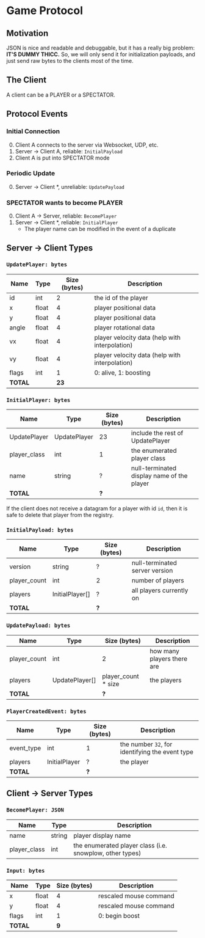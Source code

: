 Game Protocol
=============

## Motivation

JSON is nice and readable and debuggable, but it has a really big problem: **IT'S DUMMY THICC.** So, we will only send it for initialization payloads, and just send raw bytes to the clients most of the time.

## The Client

A client can be a PLAYER or a SPECTATOR. 

## Protocol Events

### Initial Connection

0. Client A connects to the server via Websocket, UDP, etc.
1. Server -> Client A, reliable: `InitialPayload`
2. Client A is put into SPECTATOR mode

### Periodic Update

0. Server -> Client *, unreliable: `UpdatePayload`

### SPECTATOR wants to become PLAYER

0. Client A -> Server, reliable: `BecomePlayer`
1. Server -> Client *, reliable: `InitialPlayer`
    - The player name can be modified in the event of a duplicate

## Server -> Client Types

### `UpdatePlayer: bytes`

Name | Type | Size (bytes) | Description 
-----|------|--------------|------------
id    | int | 2 | the id of the player 
x     | float | 4 | player positional data
y     | float | 4 | player positional data
angle | float | 4 | player rotational data
vx    | float | 4 | player velocity data (help with interpolation)
vy    | float | 4 | player velocity data (help with interpolation)
flags | int | 1 | 0: alive, 1: boosting
**TOTAL** | | **23** | 

### `InitialPlayer: bytes`

Name | Type | Size (bytes) | Description 
-----|------|--------------|------------
UpdatePlayer | UpdatePlayer | 23 | include the rest of UpdatePlayer
player_class | int | 1 | the enumerated player class
name | string | ? | null-terminated display name of the player
**TOTAL** | | **?** | 

If the client does not receive a datagram for a player with id `id`, then it is safe to delete that player from the registry.

### `InitialPayload: bytes`

Name | Type | Size (bytes) | Description 
-----|------|--------------|------------
version | string | ? | null-terminated server version
player_count | int | 2 | number of players
players | InitialPlayer[] | ? | all players currently on
**TOTAL** | | **?** | 

### `UpdatePayload: bytes`

Name | Type | Size (bytes) | Description 
-----|------|--------------|------------
player_count | int | 2 | how many players there are
players | UpdatePlayer[] | player_count * size | the players
**TOTAL** | | **?** | 

### `PlayerCreatedEvent: bytes`

Name | Type | Size (bytes) | Description 
-----|------|--------------|------------
event_type | int | 1 | the number `32`, for identifying the event type
players | InitialPlayer | ? | the player
**TOTAL** | | **?** | 

## Client -> Server Types

### `BecomePlayer: JSON`

Name | Type | Description 
-----|------|-------------
name | string | player display name
player_class | int | the enumerated player class (i.e. snowplow, other types)

### `Input: bytes`

Name | Type | Size (bytes) | Description 
-----|------|--------------|------------
x     | float | 4 | rescaled mouse command
y     | float | 4 | rescaled mouse command
flags | int | 1 | 0: begin boost
**TOTAL** | | **9** | 
